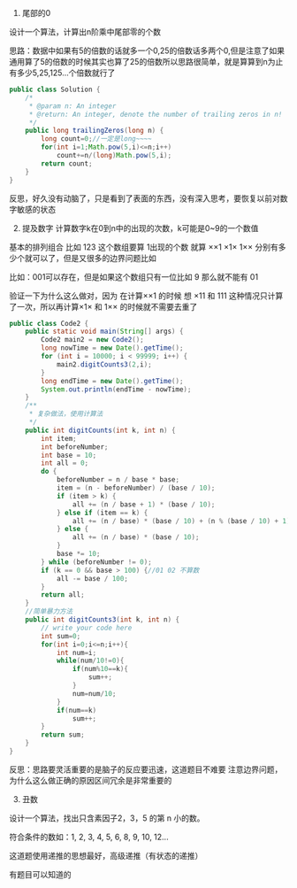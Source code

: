 1. 尾部的0

设计一个算法，计算出n阶乘中尾部零的个数

思路：数据中如果有5的倍数的话就多一个0,25的倍数话多两个0,但是注意了如果通用算了5的倍数的时候其实也算了25的倍数所以思路很简单，就是算算到n为止有多少5,25,125...个倍数就行了

```java
public class Solution {
    /*
     * @param n: An integer
     * @return: An integer, denote the number of trailing zeros in n!
     */
    public long trailingZeros(long n) {
        long count=0;//一定是long~~~~
        for(int i=1;Math.pow(5,i)<=n;i++)
            count+=n/(long)Math.pow(5,i);
        return count;
    }
}
```
反思，好久没有动脑了，只是看到了表面的东西，没有深入思考，要恢复以前对数字敏感的状态

2. 提及数字
计算数字k在0到n中的出现的次数，k可能是0~9的一个数值

基本的排列组合 比如 123 这个数组要算 1出现的个数 就算 ××1 ×1× 1×× 分别有多少个就可以了，但是又很多的边界问题比如

比如：001可以存在，但是如果这个数组只有一位比如 9 那么就不能有 01  

验证一下为什么这么做对，因为 在计算××1 的时候 想 ×11 和 111 这种情况只计算了一次，所以再计算×1× 和 1×× 的时候就不需要去重了

```java
public class Code2 {
    public static void main(String[] args) {
        Code2 main2 = new Code2();
        long nowTime = new Date().getTime();
        for (int i = 10000; i < 99999; i++) {
            main2.digitCounts3(2,i);
        }
        long endTime = new Date().getTime();
        System.out.println(endTime - nowTime);
    }
    /**
     * 复杂做法，使用计算法
     */
    public int digitCounts(int k, int n) {
        int item;
        int beforeNumber;
        int base = 10;
        int all = 0;
        do {
            beforeNumber = n / base * base;
            item = (n - beforeNumber) / (base / 10);
            if (item > k) {
                all += (n / base + 1) * (base / 10);
            } else if (item == k) {
                all += (n / base) * (base / 10) + (n % (base / 10) + 1);// 1 12 这种情况下注意有全零的数字   21345这个数据
            } else {
                all += (n / base) * (base / 10);
            }
            base *= 10;
        } while (beforeNumber != 0);
        if (k == 0 && base > 100) {//01 02 不算数
            all -= base / 100;
        }
        return all;
    }
    //简单暴力方法
    public int digitCounts3(int k, int n) {
        // write your code here
        int sum=0;
        for(int i=0;i<=n;i++){
            int num=i;
            while(num/10!=0){
                if(num%10==k){
                    sum++;
                }
                num=num/10;
            }
            if(num==k)
                sum++;
        }
        return sum;
    }
}
```

反思：思路要灵活重要的是脑子的反应要迅速，这道题目不难要 注意边界问题，为什么这么做正确的原因区间冗余是非常重要的

3. 丑数

设计一个算法，找出只含素因子2，3，5 的第 n 小的数。

符合条件的数如：1, 2, 3, 4, 5, 6, 8, 9, 10, 12...

这道题使用递推的思想最好，高级递推（有状态的递推）

有题目可以知道的

